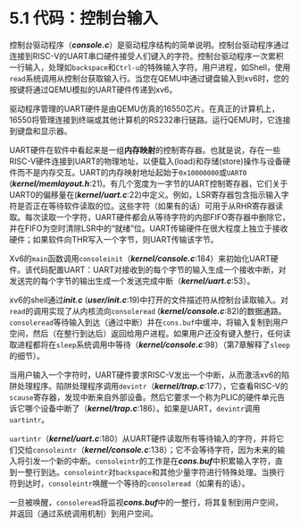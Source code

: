 # 5.1 代码：控制台输入 

控制台驱动程序（***console.c***）是驱动程序结构的简单说明。控制台驱动程序通过连接到RISC-V的UART串口硬件接受人们键入的字符。控制台驱动程序一次累积一行输入，处理如`backspace`和`Ctrl-u`的特殊输入字符。用户进程，如Shell，使用`read`系统调用从控制台获取输入行。当您在QEMU中通过键盘输入到xv6时，您的按键将通过QEMU模拟的UART硬件传递到xv6。

驱动程序管理的UART硬件是由QEMU仿真的16550芯片。在真正的计算机上，16550将管理连接到终端或其他计算机的RS232串行链路。运行QEMU时，它连接到键盘和显示器。

UART硬件在软件中看起来是一组**内存映射**的控制寄存器。也就是说，存在一些RISC-V硬件连接到UART的物理地址，以便载入(load)和存储(store)操作与设备硬件而不是内存交互。UART的内存映射地址起始于`0x10000000`或`UART0` (***kernel/memlayout.h***:21)。有几个宽度为一字节的UART控制寄存器，它们关于UART0的偏移量在(***kernel/uart.c***:22)中定义。例如，LSR寄存器包含指示输入字符是否正在等待软件读取的位。这些字符（如果有的话）可用于从RHR寄存器读取。每次读取一个字符，UART硬件都会从等待字符的内部FIFO寄存器中删除它，并在FIFO为空时清除LSR中的“就绪”位。UART传输硬件在很大程度上独立于接收硬件；如果软件向THR写入一个字节，则UART传输该字节。

Xv6的`main`函数调用`consoleinit`（***kernel/console.c***:184）来初始化UART硬件。该代码配置UART：UART对接收到的每个字节的输入生成一个接收中断，对发送完的每个字节的输出生成一个发送完成中断（***kernel/uart.c***:53）。

xv6的shell通过***init.c*** (***user/init.c***:19)中打开的文件描述符从控制台读取输入。对`read`的调用实现了从内核流向`consoleread` (***kernel/console.c***:82)的数据通路。`consoleread`等待输入到达（通过中断）并在`cons.buf`中缓冲，将输入复制到用户空间，然后（在整行到达后）返回给用户进程。如果用户还没有键入整行，任何读取进程都将在`sleep`系统调用中等待（***kernel/console.c***:98）（第7章解释了`sleep`的细节）。

当用户输入一个字符时，UART硬件要求RISC-V发出一个中断，从而激活xv6的陷阱处理程序。陷阱处理程序调用`devintr`（***kernel/trap.c***:177），它查看RISC-V的`scause`寄存器，发现中断来自外部设备。然后它要求一个称为PLIC的硬件单元告诉它哪个设备中断了（***kernel/trap.c***:186）。如果是UART，`devintr`调用`uartintr`。

`uartintr`（***kernel/uart.c***:180）从UART硬件读取所有等待输入的字符，并将它们交给`consoleintr`（***kernel/console.c***:138）；它不会等待字符，因为未来的输入将引发一个新的中断。`consoleintr`的工作是在***cons.buf***中积累输入字符，直到一整行到达。`consoleintr`对`backspace`和其他少量字符进行特殊处理。当换行符到达时，`consoleintr`唤醒一个等待的`consoleread`（如果有的话）。

一旦被唤醒，`consoleread`将监视***cons.buf***中的一整行，将其复制到用户空间，并返回（通过系统调用机制）到用户空间。